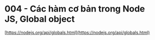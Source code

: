 # 004 - Các hàm cơ bản trong Node JS, Global object    

[https://nodejs.org/api/globals.html](https://nodejs.org/api/globals.html)